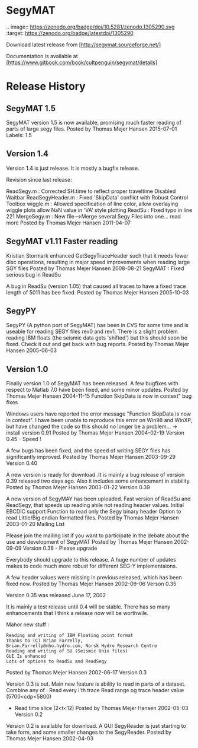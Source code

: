 # SegyMAT

.. image:: https://zenodo.org/badge/doi/10.5281/zenodo.1305290.svg
   :target: https://zenodo.org/badge/latestdoi/1305290

Download latest release from [http://segymat.sourceforge.net/]

Documentation is available at [https://www.gitbook.com/book/cultpenguin/segymat/details]

# Release History

## SegyMAT 1.5

SegyMAT version 1.5 is now available, promising much faster reading of parts of large segy files.
Posted by Thomas Mejer Hansen 2015-07-01 
Labels: 1.5

## Version 1.4
Version 1.4 is just release. It is mostly a bugfix release.

Revision since last release:

ReadSegy.m :
Corrected SH.time to reflect proper traveltime
Disabled Waitbar
ReadSegyHeader.m :
Fixed 'SkipData' conflict with Robust Control Toolbox
wiggle.m :
Allowed specification of line color,
allow overlaying wiggle plots
allow NaN value in 'VA' style plotting
ReadSu :
Fixed typo in line 221
MergeSegy.m :
New file-->Merge several Segy Files into one... read more
Posted by Thomas Mejer Hansen 2011-04-07 

## SegyMAT v1.11 Faster reading
Kristian Stormark enhanced GetSegyTraceHeader such that it needs fewer disc operations, resulting in major speed improvements when reading large SGY files
Posted by Thomas Mejer Hansen 2008-08-21 
SegyMAT : Fixed serious bug in ReadSu

A bug in ReadSu (version 1.05) that caused all traces to have a fixed trace length of 5011 has bee fixed.
Posted by Thomas Mejer Hansen 2005-10-03 

## SegyPY
SegyPY (A python port of SegyMAT) has been in CVS for some time and is useable for reading SEGY files rev0 and rev1. There is a slight problem reading IBM floats (the seismic data gets 'shifted') but this should soon be fixed. Check it out and get back with bug reports.
Posted by Thomas Mejer Hansen 2005-06-03 

## Version 1.0

Finally version 1.0 of SegyMAT has been released. A few bugfixes with respect to Matlab 7.0 have been fixed, and some minor updates.
Posted by Thomas Mejer Hansen 2004-11-15 
Function SkipData is now in context&quot; bug fixes

Windows users have reported the error message "Function SkipData is now in context". I have been unable to reproduce this error on Win98 and WinXP, but have changed the code so this should no longer be a problem... -> install version 0.91
Posted by Thomas Mejer Hansen 2004-02-19 
Version 0.45 - Speed !

A few bugs has been fixed, and the speed of writing SEGY files has significantly improved.
Posted by Thomas Mejer Hansen 2003-09-29 
Version 0.40

A new version is ready for download .It is mainly a bug release of version 0.39 released two days ago.
Also it includes some enhancement in stability.
Posted by Thomas Mejer Hansen 2003-01-22 
Version 0.39

A new version of SegyMAY has been uploaded.
Fast version of ReadSu and ReadSegy, that speeds up reading ahile not reading header values.
Initial EBCDIC support
Function to read only the Segy binary header
Option to read Little/Big endian formatted files.
Posted by Thomas Mejer Hansen 2003-01-20 
Mailing List

Please join the mailing list if you want to participate in the debate about the use and development of SegyMAT
Posted by Thomas Mejer Hansen 2002-09-09 
Version 0.38 - Please upgrade

Everybody should upgrade to this release.
A huge number of updates makes to code much more robust for different SEG-Y implementaions.



A few header values were missing in previous released, which has been fixed now.
Posted by Thomas Mejer Hansen 2002-09-06 
Verson 0.35

Version 0.35 was released June 17, 2002

It is mainly a test release until 0.4 will be stable.
There has so many enhancements that I think a release now will be worthwile.

Mahor new stuff :

    Reading and writing of IBM Floating point format
    Thanks to (C) Brian Farrelly,
    Brian.Farrelly@nho.hydro.com, Norsk Hydro Research Centre
    Reading and writing of SU (Seismic Unix files)
    GUI Is enhanced
    Lots of options to ReadSu and ReadSegy

Posted by Thomas Mejer Hansen 2002-06-17 
Version 0.3

Version 0.3 is out.
Main new feature is ability to read in parts of a dataset. Combine any of :
Read every i'th trace
Read range og trace header value (5700<cdp<5800)
* Read time slice (2<t<12)
Posted by Thomas Mejer Hansen 2002-05-03 
Version 0.2

Version 0.2 is available for download.
A GUI SegyReader is just starting to take form, and some smaller changes to the SegyReader.
Posted by Thomas Mejer Hansen 2002-04-03  
